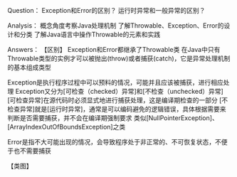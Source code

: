 Question：
Exception和Error的区别？
运行时异常和一般异常的区别？

Analysis：
概念角度考察Java处理机制
了解Throwable、Exception、Error的设计和分类
了解Java语言中操作Throwable的元素和实践

Answers：
【区别】
Exception和Error都继承了Throwable类
在Java中只有Throwable类型的实例才可以被抛出(throw)或者捕获(catch)，它是异常处理机制的基本组成类型

Exception是执行程序过程中可以预料的情况，可能并且应该被捕获，进行相应处理
Exception又分为[可检查（checked）异常]和[不检查（unchecked）异常]
[可检查异常]在源代码时必须显式地进行捕获处理，这是编译期检查的一部分
[不检查异常]就是[运行时异常]，通常是可以编码避免的逻辑错误，具体根据需要来判断是否需要捕获，并不会在编译期强制要求
类似[NullPointerException]、[ArrayIndexOutOfBoundsException]之类

Error是指不大可能出现的情况，会导致程序处于非正常的、不可恢复状态，不便于也不需要捕获

【类图】









